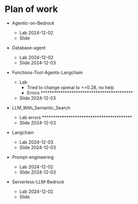 # Plan of work

* Agentic-on-Bedrock
  * Lab 2024-12-02
  * Slide

* Database-agent
  * Lab 2024-12-02
  * Slide 2024-12-03

* Functions-Tool-Agents-Langchain
  * Lab
     * Tried to change openai to ==0.28, no help
     * Errors ******************************************
  * Slide 2024-12-03

* LLM_With_Semantic_Search
  * Lab errors *****************************************
  * Slide 2024-12-03

* Langchain
  * Lab 2024-12-03
  * Slide  2024-12-03

* Prompt-engineering
  * Lab 2024-12-02
  * Slide 2024-12-03

* Serverless-LLM-Bedrock
  * Lab 2024-12-02
  * Slide


